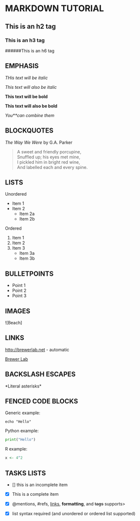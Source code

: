 
# MARKDOWN TUTORIAL

## This is an h2 tag

### This is an h3 tag

######This is an h6 tag

## EMPHASIS

*THis text will be italic*

_This text will also be italic_

**This text will be bold**

__This text will also be bold__

_You**can combine them_

## BLOCKQUOTES

_The Way We Were_ by G.A. Parker

> A sweet and friendly porcupine, \
> Snuffled up; his eyes met mine, \
> I pickled him in bright red wine, \
> And labelled each and every spine. 

## LISTS

Unordered
* Item 1
* Item 2 
	* Item 2a
	* Item 2b

Ordered
1. Item 1
2. Item 2
3. Item 3
	* Item 3a
	* Item 3b

## BULLETPOINTS

- Point 1
- Point 2
- Point 3

## IMAGES

![Beach]

## LINKS

http://brewerlab.net - automatic

[Brewer Lab](http://brewerlab.net)

## BACKSLASH ESCAPES

\*Literal asterisks\*

## FENCED CODE BLOCKS
Generic example:

```
echo "Hello"
```

Python example: 

```python
print("Hello")
```

R example:

```r
x <- 4^2
```

## TASKS LISTS

- [] this is an incomplete item
- [x] This is a complete item
- [x] @mentions, #refs, [links](), **formatting**, and <del>tags</del> supports>
- [x] list syntax required (and unordered or ordered list supported)


